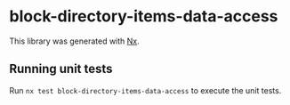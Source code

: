 # block-directory-items-data-access

This library was generated with [Nx](https://nx.dev).

## Running unit tests

Run `nx test block-directory-items-data-access` to execute the unit tests.
